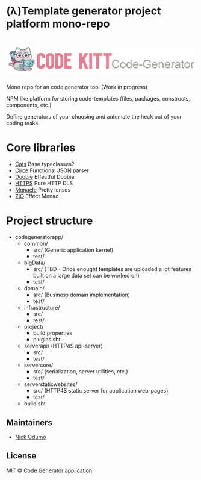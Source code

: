 # (λ)Template generator project platform mono-repo 

# ![Cde Generator App](header.png)

Mono repo for an code generator tool (Work in progress)

NPM like platform for storing code-templates (files, packages, constructs, components, etc.)

Define generators of your choosing and automate the heck out of your coding tasks. 

# Core libraries 

 - [Cats](https://typelevel.org/cats/) Base typeclasses?
 - [Circe](https://circe.github.io/circe/) Functional JSON parser
 - [Doobie](https://tpolecat.github.io/doobie/) Effectful Doobie   
 - [HTTPS](https://http4s.org/) Pure HTTP DLS
 - [Monacle](https://www.optics.dev/Monocle/) Pretty lenses 
 - [ZIO](https://zio.dev/) Effect Monad 

# Project structure
* codegeneratorapp/
    * common/
        * src/ (Generic application kernel)
        * test/
    * bigData/
        * src/ (TBD - Once enought templates are uploaded a lot features built on a large data set can be worked on)
        * test/
    * domain/ 
        * src/ (Business domain implementation)
        * test/
    * infrastructure/
        * src/
        * test/
    * project/
        * build.properties
        * plugins.sbt
   * serverapi/ (HTTP4S api-server)
        * src/
        * test/
   * servercore/
        * src/ (serialization, server utilities, etc.)
        * test/      
   * serverstaticwebsites/
       * src/ (HTTP4S static server for application web-pages)
       * test/
   * build.sbt
   
## Maintainers
- [Nick Odumo](https://github.com/nodumo) 

## License
MIT © [Code Generator application](https://github.com/nodumo/scala_template_platform_backend)
